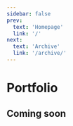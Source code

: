 ```yaml
---
sidebar: false
prev:
  text: 'Homepage'
  link: '/'
next:
  text: 'Archive'
  link: '/archive/'
---
```


# Portfolio

## Coming soon
